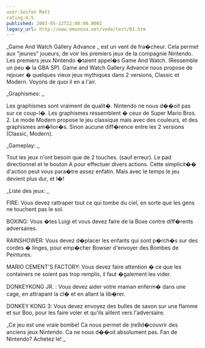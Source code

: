 ```yaml
---
user:Seifen Matt
rating:4.5
published: 2003-05-12T22:00:00.000Z
legacy_url: http://www.emunova.net/veda/test/81.htm
---
```

_Game And Watch Gallery Advance _ est un vent de fra�cheur. Cela permet aux "jeunes" joueurs, de voir les premiers jeux de la compagnie Nintendo. Les premiers jeux Nintendo �taient appel�s Game And Watch. (Ressemble un peu � la GBA SP). Game and Watch Gallery Advance nous propose de rejouer � quelques vieux jeux mythiques dans 2 versions, Classic et Modern. Voyons de quoi il en a l'air.  

  

_Graphismes: _  

  

Les graphismes sont vraiment de qualit�. Nintendo ne nous d��oit pas sur ce coup-l�. Les graphismes ressemblent � ceux de Super Mario Bros. 2\. Le mode Modern propose le jeu classique mais avec des couleurs, et des graphismes am�lior�s. Sinon aucune diff�rence entre les 2 versions (Classic, Modern).   

  

_Gameplay: _  

  

Tout les jeux n'ont besoin que de 2 touches. (sauf erreur). Le pad directionnel et le bouton A pour effectuer divers actions. Cette simplicit�� d'action peut vous para�tre assez enfatin. Mais avec le temps le jeu devient plus dur, et l�!  

  

_Liste des jeux: _  

  

FIRE: Vous devez rattraper tout ce qui tombe du ciel, en sorte que les gens ne touchent pas le sol.  

  

BOXING: Vous �tes Luigi et vous devez faire de la Boxe contre diff�rents adversaires.  

  

RAINSHOWER: Vous devez d�placer les enfants qui sont p�rch�s sur des cordes � linges, pour emp�cher Bowser d'envoyer des Bombes de Peintures.   

  

MARIO CEMENT'S FACTORY: Vous devez faire attention � ce que les containers ne soient pas trop remplis, il faut �galement les vider.   

  

DONKEYKONG JR. : Vous devez aider votre maman enferm� dans une cage, en attrapant la cl� et en allant la lib�rer.   

  

DONKEY KONG 3: Vous devez envoyez des bulles de savon sur une flamme et sur Boo, pour les faire voler et qu'ils aillent vers l'adversaire.   

  

_Ce jeu est une vraie bombe! Ca nous permet de (re9d�couvrir des anciens jeux Nintendo. Ca ne nous d��oit absolument pas. Fan de Nintendo? Achetez le! _